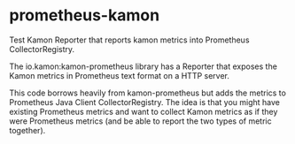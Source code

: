 # prometheus-kamon
Test Kamon Reporter that reports kamon metrics into Prometheus CollectorRegistry.

The io.kamon:kamon-prometheus library has a Reporter that exposes the Kamon metrics in Prometheus text format on a HTTP server.

This code borrows heavily from kamon-prometheus but adds the metrics to Prometheus Java Client CollectorRegistry.
The idea is that you might have existing Prometheus metrics and want to collect Kamon metrics as if they were Prometheus metrics
(and be able to report the two types of metric together).
